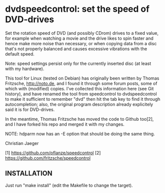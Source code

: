 dvdspeedcontrol: set the speed of DVD-drives
============================================

Set the rotation speed of DVD (and possibly CDrom) drives to a fixed
value, for example when watching a movie and the drive likes to spin
faster and hence make more noise than necessary, or when copying data
from a disc that's not properly balanced and causes excessive
vibrations with the default speed.

Note: speed settings persist only for the currently inserted disc (at
least with my hardware).

This tool for Linux (tested on Debian) has originally been written by
Thomas Fritzsche, http://noto.de, and I found it through some forum
posts, some of which with (modified) copies. I've collected this
information here (see Git history), and have renamed the tool from
speedcontrol to dvdspeedcontrol to make it sufficient to remember
"dvd" then hit the tab key to find it through autocompletion; also,
the original program description already explicitely said it is for
DVD-drives.

In the meantime, Thomas Fritzsche has moved the code to Github too[2],
and I have forked his repo and merged it with my changes.

NOTE: hdparm now has an -E option that should be doing the same thing.

Christian Jaeger

[1] https://github.com/pflanze/speedcontrol
[2] https://github.com/fritzsche/speedcontrol


INSTALLATION
------------

Just run "make install" (edit the Makefile to change the
target).

